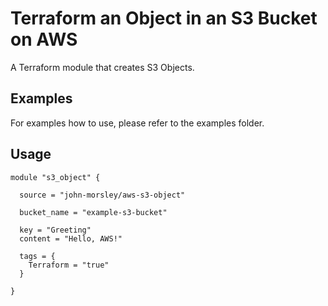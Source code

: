 # Terraform an Object in an S3 Bucket on AWS 

A Terraform module that creates S3 Objects.

## Examples

For examples how to use, please refer to the examples folder.

## Usage

```
module "s3_object" {

  source = "john-morsley/aws-s3-object"

  bucket_name = "example-s3-bucket"

  key = "Greeting"
  content = "Hello, AWS!"

  tags = {
    Terraform = "true"
  }

}
```